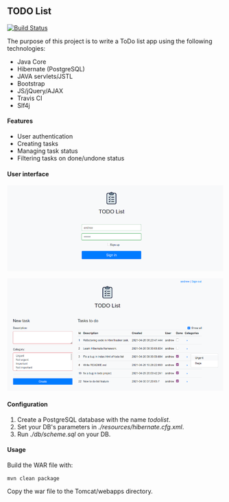 ## TODO List  
[![Build Status](https://travis-ci.org/amasterenko/job4j_todolist.svg?branch=master)](https://travis-ci.org/amasterenko/job4j_todolist)  

The purpose of this project is to write a ToDo list app using the following technologies:  
- Java Core  
- Hibernate (PostgreSQL)
- JAVA servlets/JSTL    
- Bootstrap  
- JS/jQuery/AJAX
- Travis CI
- Slf4j  

#### Features
- User authentication  
- Creating tasks    
- Managing task status     
- Filtering tasks on done/undone status    

#### User interface  
![ScreenShot](images/signin.png)  

![ScreenShot](images/main.png)  

#### Configuration  
1. Create a PostgreSQL database with the name _todolist_.  
2. Set your DB's parameters in _./resources/hibernate.cfg.xml_.  
3. Run _./db/scheme.sql_ on your DB.  

#### Usage  
Build the WAR file with:
```
mvn clean package
```
Copy the war file to the Tomcat/webapps directory.  

